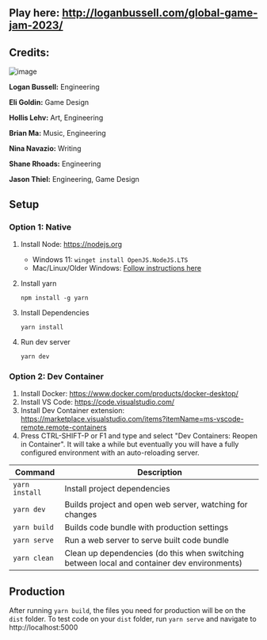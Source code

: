 ## Play here: http://loganbussell.com/global-game-jam-2023/

## Credits: 
![image](https://user-images.githubusercontent.com/6265129/217702069-58999dbc-b4bb-49b4-898d-d56edaf8d8f1.png)

**Logan Bussell:** Engineering

**Eli Goldin:**    Game Design

**Hollis Lehv:**   Art, Engineering

**Brian Ma:**      Music, Engineering

**Nina Navazio:**  Writing

**Shane Rhoads:**  Engineering

**Jason Thiel:**   Engineering, Game Design



## Setup

### Option 1: Native

1. Install Node: https://nodejs.org
    - Windows 11: `winget install OpenJS.NodeJS.LTS`
    - Mac/Linux/Older Windows: [Follow instructions here](https://nodejs.org/en/download/package-manager/)
2. Install yarn

    `npm install -g yarn`

3. Install Dependencies

    `yarn install`

4. Run dev server

    `yarn dev`

### Option 2: Dev Container

1. Install Docker: https://www.docker.com/products/docker-desktop/
2. Install VS Code: https://code.visualstudio.com/
3. Install Dev Container extension: https://marketplace.visualstudio.com/items?itemName=ms-vscode-remote.remote-containers
4. Press CTRL-SHIFT-P or F1 and type and select "Dev Containers: Reopen in Container". It will take a while but eventually you will have a fully configured environment with an auto-reloading server.


| Command        | Description                                              |
| -------------- | -------------------------------------------------------- |
| `yarn install` | Install project dependencies                             |
| `yarn dev`     | Builds project and open web server, watching for changes |
| `yarn build`   | Builds code bundle with production settings              |
| `yarn serve`   | Run a web server to serve built code bundle              |
| `yarn clean`   | Clean up dependencies (do this when switching between local and container dev environments)              |

## Production

After running `yarn build`, the files you need for production will be on the `dist` folder. To test code on your `dist` folder, run `yarn serve` and navigate to http://localhost:5000
